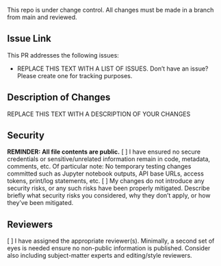 This repo is under change control. All changes must be made in a branch from main and reviewed.
## Issue Link
This PR addresses the following issues:
- REPLACE THIS TEXT WITH A LIST OF ISSUES. Don’t have an issue? Please create one for tracking purposes.
## Description of Changes
REPLACE THIS TEXT WITH A DESCRIPTION OF YOUR CHANGES
## Security
**REMINDER: All file contents are public.**
[ ] I have ensured no secure credentials or sensitive/unrelated information remain in code, metadata, comments, etc. Of particular note:
No temporary testing changes committed such as Jupyter notebook outputs, API base URLs, access tokens, print/log statements, etc.
[ ] My changes do not introduce any security risks, or any such risks have been properly mitigated.
Describe briefly what security risks you considered, why they don’t apply, or how they’ve been mitigated.
## Reviewers
[ ] I have assigned the appropriate reviewer(s).
Minimally, a second set of eyes is needed ensure no non-public information is published. Consider also including subject-matter experts and editing/style reviewers.